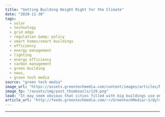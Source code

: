 ```yaml
---
title: "Getting Building Height Right for the Climate"
date: "2020-11-30"
tags: 
  - solar
  - technology
  - grid edge
  - regulation &amp; policy
  - smart homes/smart buildings
  - efficiency
  - energy management
  - lighting
  - energy efficiency
  - carbon management
  - green building
  - news,
  - green tech media
source: "green tech media"
image_url: "https://assets.greentechmedia.com/content/images/articles/New_York_Manhattan_Skyline_XL_Pixabay.jpg"
image_fp: "/assets/img/post_thumbnails/129.png"
lead: "It may seem obvious that cities filled with big buildings use energy more efficiently than dispersed suburban landscapes, and that newer, taller buildings are more energy-efficient than older, squatter structures. People widely understand that New Yo ..."
article_url: "http://feeds.greentechmedia.com/~r/GreentechMedia/~3/QylvGJawHNg/getting-building-height-right-for-the-climate"
---
```


---
